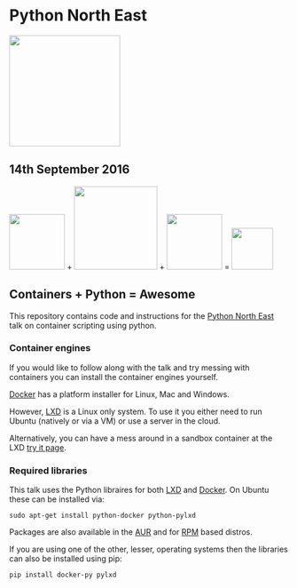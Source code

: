# Python North East

<img src="http://pythonnortheast.co.uk/color_logo_cmp.png" width="200">

## 14th September 2016

<img src="https://linuxcontainers.org/static/img/containers.png" width="100"> + <img src="https://d3nmt5vlzunoa1.cloudfront.net/phpstorm/files/2015/10/large_v-trans.png" width="150"> +  <img src="https://www.python.org/static/opengraph-icon-200x200.png" width="100"> =  <img src="http://i2.kym-cdn.com/photos/images/original/000/869/487/ccf.png" width="75">

## Containers + Python = Awesome

This repository contains code and instructions for the [Python North East](http://pythonnortheast.co.uk/) talk on container scripting using python.

### Container engines

If you would like to follow along with the talk and try messing with containers you can install the container engines yourself.

[Docker](https://www.docker.com/products/docker) has a platform installer for Linux, Mac and Windows.

However, [LXD](https://linuxcontainers.org/lxd/) is a Linux only system. To use it you either need to run Ubuntu (natively or via a VM) or use a server in the cloud.

Alternatively, you can have a mess around in a sandbox container at the LXD [try it page](https://linuxcontainers.org/lxd/try-it).

### Required libraries

This talk uses the Python libraires for both [LXD](https://linuxcontainers.org/lxd/) and [Docker](https://www.docker.com/). On Ubuntu these can be installed via:

    sudo apt-get install python-docker python-pylxd

Packages are also available in the [AUR](https://www.archlinux.org/packages/community/any/python-docker-py/) and for [RPM](https://www.rpmfind.net/linux/rpm2html/search.php?query=python-docker-py) based distros.

If you are using one of the other, lesser, operating systems then the libraries can also be installed using pip:

    pip install docker-py pylxd
